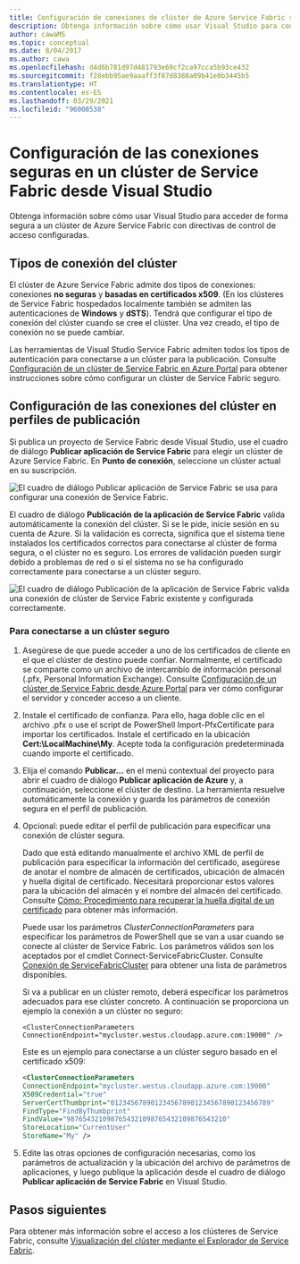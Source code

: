 ```yaml
---
title: Configuración de conexiones de clúster de Azure Service Fabric seguras
description: Obtenga información sobre cómo usar Visual Studio para configurar conexiones seguras que son compatibles con el clúster de Azure Service Fabric.
author: cawaMS
ms.topic: conceptual
ms.date: 8/04/2017
ms.author: cawa
ms.openlocfilehash: d4d6b781d97d481793e69cf2ca97cca5b93ce432
ms.sourcegitcommit: f28ebb95ae9aaaff3f87d8388a09b41e0b3445b5
ms.translationtype: HT
ms.contentlocale: es-ES
ms.lasthandoff: 03/29/2021
ms.locfileid: "96008538"
---
```

# <a name="configure-secure-connections-to-a-service-fabric-cluster-from-visual-studio"></a>Configuración de las conexiones seguras en un clúster de Service Fabric desde Visual Studio
Obtenga información sobre cómo usar Visual Studio para acceder de forma segura a un clúster de Azure Service Fabric con directivas de control de acceso configuradas.

## <a name="cluster-connection-types"></a>Tipos de conexión del clúster
El clúster de Azure Service Fabric admite dos tipos de conexiones: conexiones **no seguras** y **basadas en certificados x509**. (En los clústeres de Service Fabric hospedados localmente también se admiten las autenticaciones de **Windows** y **dSTS**). Tendrá que configurar el tipo de conexión del clúster cuando se cree el clúster. Una vez creado, el tipo de conexión no se puede cambiar.

Las herramientas de Visual Studio Service Fabric admiten todos los tipos de autenticación para conectarse a un clúster para la publicación. Consulte [Configuración de un clúster de Service Fabric en Azure Portal](service-fabric-cluster-creation-via-portal.md) para obtener instrucciones sobre cómo configurar un clúster de Service Fabric seguro.

## <a name="configure-cluster-connections-in-publish-profiles"></a>Configuración de las conexiones del clúster en perfiles de publicación
Si publica un proyecto de Service Fabric desde Visual Studio, use el cuadro de diálogo **Publicar aplicación de Service Fabric** para elegir un clúster de Azure Service Fabric. En **Punto de conexión**, seleccione un clúster actual en su suscripción.

![El cuadro de diálogo **Publicar aplicación de Service Fabric** se usa para configurar una conexión de Service Fabric.][publishdialog]

El cuadro de diálogo **Publicación de la aplicación de Service Fabric** valida automáticamente la conexión del clúster. Si se le pide, inicie sesión en su cuenta de Azure. Si la validación es correcta, significa que el sistema tiene instalados los certificados correctos para conectarse al clúster de forma segura, o el clúster no es seguro. Los errores de validación pueden surgir debido a problemas de red o si el sistema no se ha configurado correctamente para conectarse a un clúster seguro.

![El cuadro de diálogo **Publicación de la aplicación de Service Fabric** valida una conexión de clúster de Service Fabric existente y configurada correctamente.][selectsfcluster]

### <a name="to-connect-to-a-secure-cluster"></a>Para conectarse a un clúster seguro
1. Asegúrese de que puede acceder a uno de los certificados de cliente en el que el clúster de destino puede confiar. Normalmente, el certificado se comparte como un archivo de intercambio de información personal (.pfx, Personal Information Exchange). Consulte [Configuración de un clúster de Service Fabric desde Azure Portal](service-fabric-cluster-creation-via-portal.md) para ver cómo configurar el servidor y conceder acceso a un cliente.
2. Instale el certificado de confianza. Para ello, haga doble clic en el archivo .pfx o use el script de PowerShell Import-PfxCertificate para importar los certificados. Instale el certificado en la ubicación **Cert:\LocalMachine\My**. Acepte toda la configuración predeterminada cuando importe el certificado.
3. Elija el comando **Publicar...** en el menú contextual del proyecto para abrir el cuadro de diálogo **Publicar aplicación de Azure** y, a continuación, seleccione el clúster de destino. La herramienta resuelve automáticamente la conexión y guarda los parámetros de conexión segura en el perfil de publicación.
4. Opcional: puede editar el perfil de publicación para especificar una conexión de clúster segura.
   
   Dado que está editando manualmente el archivo XML de perfil de publicación para especificar la información del certificado, asegúrese de anotar el nombre de almacén de certificados, ubicación de almacén y huella digital de certificado. Necesitará proporcionar estos valores para la ubicación del almacén y el nombre del almacén del certificado. Consulte [Cómo: Procedimiento para recuperar la huella digital de un certificado](https://techcommunity.microsoft.com/t5/azure-service-fabric/bg-p/Service-Fabric) para obtener más información.
   
   Puede usar los parámetros *ClusterConnectionParameters* para especificar los parámetros de PowerShell que se van a usar cuando se conecte al clúster de Service Fabric. Los parámetros válidos son los aceptados por el cmdlet Connect-ServiceFabricCluster. Consulte [Conexión de ServiceFabricCluster](/powershell/module/servicefabric/connect-servicefabriccluster) para obtener una lista de parámetros disponibles.
   
   Si va a publicar en un clúster remoto, deberá especificar los parámetros adecuados para ese clúster concreto. A continuación se proporciona un ejemplo la conexión a un clúster no seguro:
   
   `<ClusterConnectionParameters ConnectionEndpoint="mycluster.westus.cloudapp.azure.com:19000" />`
   
   Este es un ejemplo para conectarse a un clúster seguro basado en el certificado x509:
   
   ```xml
   <ClusterConnectionParameters
   ConnectionEndpoint="mycluster.westus.cloudapp.azure.com:19000"
   X509Credential="true"
   ServerCertThumbprint="0123456789012345678901234567890123456789"
   FindType="FindByThumbprint"
   FindValue="9876543210987654321098765432109876543210"
   StoreLocation="CurrentUser"
   StoreName="My" />
   ```
5. Edite las otras opciones de configuración necesarias, como los parámetros de actualización y la ubicación del archivo de parámetros de aplicaciones, y luego publique la aplicación desde el cuadro de diálogo **Publicar aplicación de Service Fabric** en Visual Studio.

## <a name="next-steps"></a>Pasos siguientes
Para obtener más información sobre el acceso a los clústeres de Service Fabric, consulte [Visualización del clúster mediante el Explorador de Service Fabric](service-fabric-visualizing-your-cluster.md).

<!--Image references-->
[publishdialog]:./media/service-fabric-visualstudio-configure-secure-connections/publishdialog.png
[selectsfcluster]:./media/service-fabric-visualstudio-configure-secure-connections/selectsfcluster.png
